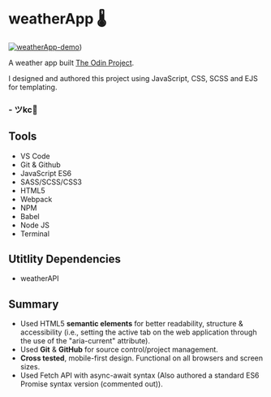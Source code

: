 # weatherApp 🌡️

[![weatherApp-demo](https://github.com/JohnKeysCloud/weather-app/assets/90482169/13f21d57-5dff-4347-bc73-29797494be19)](https://johnkeyscloud.github.io/weather-app/))

A weather app built <a href="https://www.theodinproject.com/lessons/node-path-javascript-weather-app" target="_blank">The Odin Project</a>.

I designed and authored this project using JavaScript, CSS, SCSS and EJS for templating. 

### - ツkc💭

## Tools
* VS Code
* Git & Github
* JavaScript ES6
* SASS/SCSS/CSS3 
* HTML5
* Webpack
* NPM
* Babel
* Node JS
* Terminal

## Utitlity Dependencies
* weatherAPI

## Summary
* Used HTML5 **semantic elements** for better readability, structure & accessibility (i.e., setting the active tab on the web application through the use of the "aria-current" attribute).
* Used **Git** & **GitHub** for source control/project management. 
* **Cross tested**, mobile-first design. Functional on all browsers and screen sizes.
* Used Fetch API with async-await syntax (Also authored a standard ES6 Promise syntax version (commented out)).
